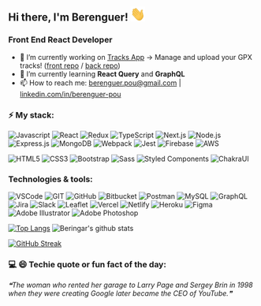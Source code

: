 ## Hi there, I'm Berenguer! <img src="https://github.com/Beringar/Beringar/raw/main/img/handwave.gif" width="30">
### Front End React Developer

- 🔭 I’m currently working on [Tracks App](https://tracks-berenguer-pou.vercel.app/) -> Manage and upload your GPX tracks! ([front repo](https://github.com/Beringar/tracks-front) / [back repo](https://github.com/Beringar/tracks-back))
- 🌱 I’m currently learning **React Query** and **GraphQL**
- 📫 How to reach me: [berenguer.pou@gmail.com](mailto:berenguer.pou@gmail.com) | [linkedin.com/in/berenguer-pou](https://www.linkedin.com/in/berenguer-pou/) 

### ⚡ My stack:
![Javascript](https://img.shields.io/badge/JavaScript-323330?style=for-the-badge&logo=javascript&logoColor=F7DF1E)
![React](https://img.shields.io/badge/React-20232A?style=for-the-badge&logo=react&logoColor=61DAFB)
![Redux](https://img.shields.io/badge/Redux-593D88?style=for-the-badge&logo=redux&logoColor=white)
![TypeScript](https://img.shields.io/badge/TypeScript-007ACC?style=for-the-badge&logo=typescript&logoColor=white)
![Next.js](https://img.shields.io/badge/next.js-000000?style=for-the-badge&logo=nextdotjs&logoColor=white)
![Node.js](https://img.shields.io/badge/Node.js-339933?style=for-the-badge&logo=nodedotjs&logoColor=white)
![Express.js](https://img.shields.io/badge/Express.js-000000?style=for-the-badge&logo=express&logoColor=white)
![MongoDB](https://img.shields.io/badge/MongoDB-4EA94B?style=for-the-badge&logo=mongodb&logoColor=white)
![Webpack](https://img.shields.io/badge/Webpack-8DD6F9?style=for-the-badge&logo=Webpack&logoColor=white)
![Jest](https://img.shields.io/badge/Jest-C21325?style=for-the-badge&logo=jest&logoColor=white)
![Firebase](https://img.shields.io/badge/firebase-ffca28?style=for-the-badge&logo=firebase&logoColor=black)
![AWS](https://img.shields.io/badge/Amazon_AWS-FF9900?style=for-the-badge&logo=amazonaws&logoColor=white)

![HTML5](https://img.shields.io/badge/HTML5-E34F26?style=for-the-badge&logo=html5&logoColor=white)
![CSS3](https://img.shields.io/badge/CSS3-1572B6?style=for-the-badge&logo=css3&logoColor=white)
![Bootstrap](https://img.shields.io/badge/Bootstrap-563D7C?style=for-the-badge&logo=bootstrap&logoColor=white)
![Sass](https://img.shields.io/badge/Sass-CC6699?style=for-the-badge&logo=sass&logoColor=white)
![Styled Components](https://img.shields.io/badge/-styled--components-DB7093?style=for-the-badge&logo=styled-components&logoColor=white)
![ChakraUI](https://img.shields.io/badge/Chakra--UI-319795?style=for-the-badge&logo=chakra-ui&logoColor=white)

### Technologies & tools:
![VSCode](https://img.shields.io/badge/VSCode-0078D4?style=for-the-badge&logo=visual%20studio%20code&logoColor=white)
![GIT](https://img.shields.io/badge/GIT-E44C30?style=for-the-badge&logo=git&logoColor=white)
![GitHub](https://img.shields.io/badge/GitHub-100000?style=for-the-badge&logo=github&logoColor=white)
![Bitbucket](https://img.shields.io/badge/Bitbucket-0747a6?style=for-the-badge&logo=bitbucket&logoColor=white)
![Postman](https://img.shields.io/badge/Postman-FF6C37?style=for-the-badge&logo=Postman&logoColor=white)
![MySQL](https://img.shields.io/badge/MySQL-005C84?style=for-the-badge&logo=mysql&logoColor=white)
![GraphQL](https://img.shields.io/badge/GraphQl-E10098?style=for-the-badge&logo=graphql&logoColor=white)
![Jira](https://img.shields.io/badge/Jira-0052CC?style=for-the-badge&logo=Jira&logoColor=white)
![Slack](https://img.shields.io/badge/Slack-4A154B?style=for-the-badge&logo=slack&logoColor=white)
![Leaflet](https://img.shields.io/badge/Leaflet-199900?style=for-the-badge&logo=Leaflet&logoColor=white)
![Vercel](https://img.shields.io/badge/Vercel-000000?style=for-the-badge&logo=vercel&logoColor=white)
![Netlify](https://img.shields.io/badge/Netlify-00C7B7?style=for-the-badge&logo=netlify&logoColor=white)
![Heroku](https://img.shields.io/badge/Heroku-430098?style=for-the-badge&logo=heroku&logoColor=white)
![Figma](https://img.shields.io/badge/Figma-F24E1E?style=for-the-badge&logo=figma&logoColor=white)
![Adobe Illustrator](https://img.shields.io/badge/Adobe%20Illustrator-FF9A00?style=for-the-badge&logo=adobe%20illustrator&logoColor=white)
![Adobe Photoshop](https://img.shields.io/badge/Adobe%20Photoshop-31A8FF?style=for-the-badge&logo=Adobe%20Photoshop&logoColor=black)

[![Top Langs](https://github-readme-stats.vercel.app/api/top-langs/?username=Beringar&layout=compact&theme=default&hide=css,html,php)](https://github.com/anuraghazra/github-readme-stats)
![Beringar's github stats](https://github-readme-stats.vercel.app/api?username=Beringar&show_icons=true&theme=default&hide=stars&count_private=true&include_all_commits=true)

[![GitHub Streak](https://github-readme-streak-stats.herokuapp.com/?user=Beringar&theme=default)](https://git.io/streak-stats)

### 💻 😄 Techie quote or fun fact of the day:
<!--STARTS_HERE_QUOTE_README-->
<i>❝The woman who rented her garage to Larry Page and Sergey Brin in 1998 when they were creating Google later became the CEO of YouTube.❞</i>
<!--ENDS_HERE_QUOTE_README-->

<!--- 
![visitors](https://visitor-badge.laobi.icu/badge?page_id=Beringar.Beringar)
--->
